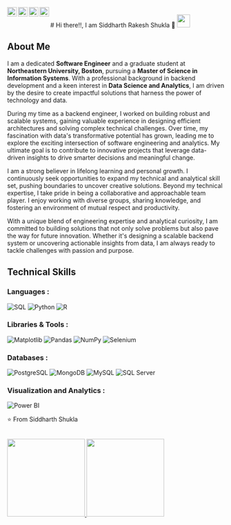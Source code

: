 



<a href="https://www.linkedin.com/in/siddharth-shukla-8184a81b3/">
  <img align="left" alt="Siddharth's Linkedin" width="22px" src="https://cdn.jsdelivr.net/npm/simple-icons@v3/icons/linkedin.svg" />
</a>
<a href="https://github.com/Siddharth-Shukla12">
  <img align="left" alt="Siddharth's Github" width="22px" src="https://cdn.jsdelivr.net/npm/simple-icons@v3/icons/github.svg" />
</a>

<a href="https://www.hackerrank.com/siddharthrshukla">
  <img align="left" alt="Siddharth's Leetcode" width="22px" src="https://cdn.jsdelivr.net/npm/simple-icons@v3/icons/leetcode.svg" />
</a>
<a href="https://www.kaggle.com/siddhu12">
  <img align="left" alt="Siddharth's kaggle" width="22px" src="https://cdn.jsdelivr.net/npm/simple-icons@3.1.0/icons/kaggle.svg" />
</a>
<br />
# Hi there!!, I am Siddharth Rakesh Shukla 👋

<img src="https://media.giphy.com/media/hvRJCLFzcasrR4ia7z/giphy.gif" width="30px">

## About Me
I am a dedicated **Software Engineer** and a graduate student at **Northeastern University, Boston**, pursuing a **Master of Science in Information Systems**. With a professional background in backend development and a keen interest in **Data Science and Analytics**, I am driven by the desire to create impactful solutions that harness the power of technology and data.

During my time as a backend engineer, I worked on building robust and scalable systems, gaining valuable experience in designing efficient architectures and solving complex technical challenges. Over time, my fascination with data's transformative potential has grown, leading me to explore the exciting intersection of software engineering and analytics. My ultimate goal is to contribute to innovative projects that leverage data-driven insights to drive smarter decisions and meaningful change.

I am a strong believer in lifelong learning and personal growth. I continuously seek opportunities to expand my technical and analytical skill set, pushing boundaries to uncover creative solutions. Beyond my technical expertise, I take pride in being a collaborative and approachable team player. I enjoy working with diverse groups, sharing knowledge, and fostering an environment of mutual respect and productivity.

With a unique blend of engineering expertise and analytical curiosity, I am committed to building solutions that not only solve problems but also pave the way for future innovation. Whether it's designing a scalable backend system or uncovering actionable insights from data, I am always ready to tackle challenges with passion and purpose.

## Technical Skills

### Languages :
![SQL](https://img.shields.io/badge/SQL-%2300f.svg?style=for-the-badge&logo=sql&logoColor=white)
![Python](https://img.shields.io/badge/Python-%233776AB.svg?style=for-the-badge&logo=python&logoColor=white)
![R](https://img.shields.io/badge/R-%23276DC3.svg?style=for-the-badge&logo=r&logoColor=white)

### Libraries & Tools :
![Matplotlib](https://img.shields.io/badge/Matplotlib-%23FF5733.svg?style=for-the-badge&logo=python&logoColor=white)
![Pandas](https://img.shields.io/badge/Pandas-%23150458.svg?style=for-the-badge&logo=pandas&logoColor=white)
![NumPy](https://img.shields.io/badge/NumPy-%23013243.svg?style=for-the-badge&logo=numpy&logoColor=white)
![Selenium](https://img.shields.io/badge/Selenium-%2343B02A.svg?style=for-the-badge&logo=selenium&logoColor=white)

### Databases :
![PostgreSQL](https://img.shields.io/badge/PostgreSQL-%23336791.svg?style=for-the-badge&logo=postgresql&logoColor=white)
![MongoDB](https://img.shields.io/badge/MongoDB-%2347A248.svg?style=for-the-badge&logo=mongodb&logoColor=white)
![MySQL](https://img.shields.io/badge/MySQL-%234479A1.svg?style=for-the-badge&logo=mysql&logoColor=white)
![SQL Server](https://img.shields.io/badge/SQL%20Server-%23CC2927.svg?style=for-the-badge&logo=microsoft-sql-server&logoColor=white)

### Visualization and Analytics :
![Power BI](https://img.shields.io/badge/Power%20BI-%23F2C811.svg?style=for-the-badge&logo=power-bi&logoColor=black)

⭐️ From Siddharth Shukla

<a href="https://github.com/Siddharth-Shukla12"><br>
 <img height="180em" src="https://github-readme-stats.vercel.app/api?username=Siddharth-Shukla12&theme=buefy&show_icons=true" />
 <img height="180em" src="https://github-readme-stats.vercel.app/api/top-langs/?username=Siddharth-Shukla12&theme=buefy&layout=compact" />
</a>
